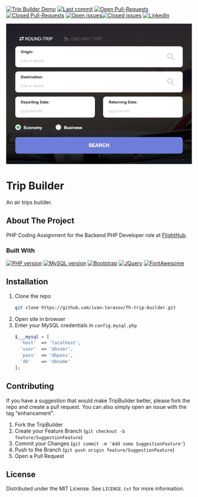 [![Trip Builder Demo][badge-demo-img]][badge-demo-url]
[![Last commit][badge-github-last-commit-img]][badge-github-last-commit-url]
[![Open Pull-Requests][badge-github-pr-open-img]][badge-github-pr-open-url][![Closed Pull-Requests][badge-github-pr-closed-img]][badge-github-pr-closed-url]
[![Open issues][badge-github-issues-open-img]][badge-github-issues-open-url][![Closed issues][badge-github-issues-closed-img]][badge-github-issues-closed-url]
[![LinkedIn][badge-linkedin-img]][badge-linkedin-url]

[![TripBulder form screenshot][project-screenshot]](https://trip-builder.tarasov.ca/)

# Trip Builder

An air trips builder.

## About The Project

PHP Coding Assignment for the Backend PHP Developer role at [FlightHub][flighthub-url].

### Built With

[![PHP version][php-logo]][php-url]
[![MySQL version][mysql-logo]][mysql-url]
[![Bootstrap][bootstrap-logo]][bootstrap-url]
[![JQuery][jquery-logo]][jquery-url]
[![FontAwesome][fontawesome-logo]][fontawesome-url]

## Installation

1. Clone the repo
   ```sh
   git clone https://github.com/ivan-tarasov/fh-trip-builder.git
   ```
2. Open site in browser
3. Enter your MySQL credentials in `config.mysql.php`
   ```php
   $___mysql = [
     'host'  => 'localhost',
     'user'  => 'dbuser',
     'pass'  => 'dbpass',
     'db'    => 'dbname'
   ];
   ```

## Contributing

If you have a suggestion that would make TripBuilder better, please fork the repo and create a pull request. You can also simply open an issue with the tag "enhancement".

1. Fork the TripBuilder
2. Create your Feature Branch (`git checkout -b feature/SuggestionFeature`)
3. Commit your Changes (`git commit -m 'Add some SuggestionFeature'`)
4. Push to the Branch (`git push origin feature/SuggestionFeature`)
5. Open a Pull Request

## License

Distributed under the MIT License. See `LICENSE.txt` for more information.

[badge-demo-img]: https://img.shields.io/website?label=demo:%20trip-builder.tarasov.ca&style=for-the-badge&url=https%3A%2F%2Ftrip-builder.tarasov.ca%2F
[badge-demo-url]: https://trip-builder.tarasov.ca/
[badge-github-last-commit-img]: https://img.shields.io/github/last-commit/ivan-tarasov/fh-trip-builder?style=for-the-badge&logo=github
[badge-github-last-commit-url]: https://github.com/ivan-tarasov/fh-trip-builder/commits/master
[badge-github-repo-size-img]: https://img.shields.io/github/repo-size/ivan-tarasov/fh-trip-builder?style=for-the-badge&logo=github
[badge-github-repo-size-url]: https://github.com/ivan-tarasov/fh-trip-builder/archive/refs/heads/master.zip
[badge-github-pr-open-img]: https://img.shields.io/github/issues-pr/ivan-tarasov/fh-trip-builder?style=for-the-badge&logo=github
[badge-github-pr-open-url]: https://github.com/ivan-tarasov/fh-trip-builder/pulls
[badge-github-pr-closed-img]: https://img.shields.io/github/issues-pr-closed/ivan-tarasov/fh-trip-builder?style=for-the-badge&color=fca510&label=
[badge-github-pr-closed-url]: https://github.com/ivan-tarasov/fh-trip-builder/pulls?q=is%3Apr+is%3Aclosed
[badge-github-issues-open-img]: https://img.shields.io/github/issues/ivan-tarasov/fh-trip-builder?style=for-the-badge&logo=github
[badge-github-issues-open-url]: https://github.com/ivan-tarasov/fh-trip-builder/issues
[badge-github-issues-closed-img]: https://img.shields.io/github/issues-closed/ivan-tarasov/fh-trip-builder?style=for-the-badge&color=fca510&label=
[badge-github-issues-closed-url]: https://github.com/ivan-tarasov/fh-trip-builder/issues?q=is%3Aissue+is%3Aclosed

[badge-linkedin-img]: https://img.shields.io/badge/-LinkedIn-black.svg?style=for-the-badge&logo=linkedin&colorB=555
[badge-linkedin-url]: https://www.linkedin.com/in/ivan-tarasov-ca/

[readme-url]: https://github.com/ivan-tarasov/fh-trip-builder/blob/master/README.md
[flighthub-url]: https://flighthubgroup.com/
[php-logo]: https://img.shields.io/badge/php-%3E%207.1.3-blue?style=for-the-badge
[php-url]: https://www.php.net/ChangeLog-7.php#PHP_7_1
[mysql-logo]: https://img.shields.io/badge/mysql-%3E%205.7-blue?style=for-the-badge
[mysql-url]: https://www.mysql.com/
[bootstrap-logo]: https://img.shields.io/badge/Bootstrap-563D7C?style=for-the-badge&logo=bootstrap&logoColor=white
[bootstrap-url]: https://getbootstrap.com
[jquery-logo]: https://img.shields.io/badge/jQuery-0769AD?style=for-the-badge&logo=jquery&logoColor=white
[jquery-url]: https://jquery.com
[fontawesome-logo]: https://img.shields.io/badge/FontAwesome-228ae6?style=for-the-badge&logo=fontawesome&logoColor=white
[fontawesome-url]: https://fontawesome.com
[pulls-shield]: https://img.shields.io/bitbucket/pr-raw/karapuzoff/trip-builder?style=for-the-badge
[pulls-url]: https://github.com/ivan-tarasov/fh-trip-builder/pulls


[project-screenshot]: frontend/images/git/form.png

